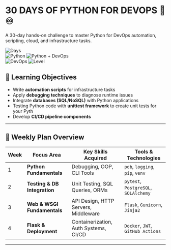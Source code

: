 # 30 DAYS OF PYTHON FOR DEVOPS 🐍♾️

A 30-day hands-on challenge to master Python for DevOps automation, scripting, cloud, and infrastructure tasks.  

![Days](https://img.shields.io/badge/Days-30-red)  
![Python](https://img.shields.io/badge/Python-3.10+-blue?logo=python) 
![Python + DevOps](https://img.shields.io/badge/Python-DevOps-blue?logo=python&logoColor=yellow)  
![DevOps](https://img.shields.io/badge/DevOps-Automation-yellowgreen) 
![Level](https://img.shields.io/badge/Level-Junior%2FIntermediate-orange)

## 🎯 Learning Objectives
- Write **automation scripts** for infrastructure tasks
- Apply **debugging techniques** to diagnose runtime issues
- Integrate **databases (SQL/NoSQL)** with Python applications
- Testing Python code with  **unittest framework** to create unit tests for your Pyth 
- Develop **CI/CD pipeline components**

---

## 📅 Weekly Plan Overview
| Week | Focus Area                  | Key Skills Acquired                          | Tools & Technologies               |
|------|-----------------------------|----------------------------------------------|------------------------------------|
| 1    | **Python Fundamentals**     | Debugging, OOP, CLI Tools                   | `pdb`, `logging`, `pip`, `venv`   |
| 2    | **Testing & DB Integration**| Unit Testing, SQL Queries, ORMs             | `pytest`, `PostgreSQL`, `SQLAlchemy` |
| 3    | **Web & WSGI Fundamentals** | API Design, HTTP Servers, Middleware        | `Flask`, `Gunicorn`, `Jinja2`     |
| 4    | **Flask & Deployment**      | Containerization, Auth Systems, CI/CD       | `Docker`, `JWT`, `GitHub Actions` |

---
